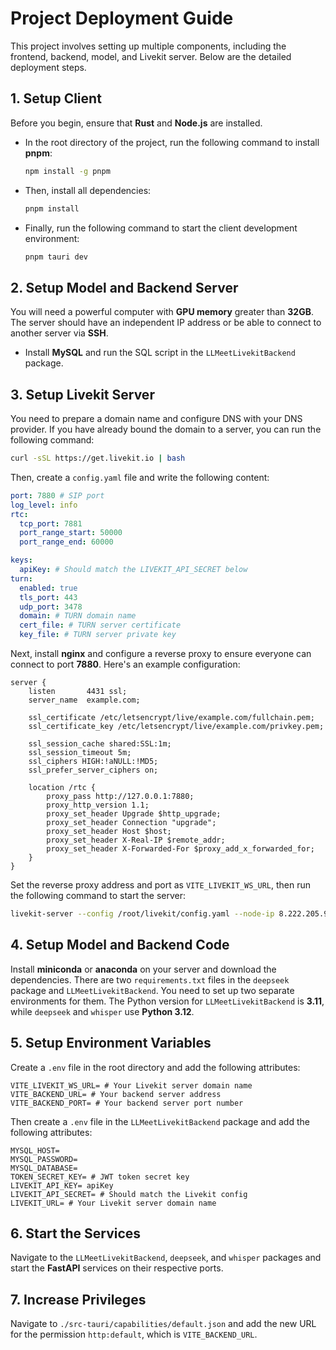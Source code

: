 # Project Deployment Guide

This project involves setting up multiple components, including the frontend, backend, model, and Livekit server. Below are the detailed deployment steps.

## 1. Setup Client

Before you begin, ensure that **Rust** and **Node.js** are installed.

- In the root directory of the project, run the following command to install **pnpm**:
  ```bash
  npm install -g pnpm
  ```

* Then, install all dependencies:

  ```bash
  pnpm install
  ```
* Finally, run the following command to start the client development environment:

  ```bash
  pnpm tauri dev
  ```

## 2. Setup Model and Backend Server

You will need a powerful computer with **GPU memory** greater than **32GB**. The server should have an independent IP address or be able to connect to another server via **SSH**.

* Install **MySQL** and run the SQL script in the `LLMeetLivekitBackend` package.

## 3. Setup Livekit Server

You need to prepare a domain name and configure DNS with your DNS provider. If you have already bound the domain to a server, you can run the following command:

```bash
curl -sSL https://get.livekit.io | bash
```

Then, create a `config.yaml` file and write the following content:

```yaml
port: 7880 # SIP port
log_level: info
rtc:
  tcp_port: 7881
  port_range_start: 50000
  port_range_end: 60000

keys:
  apiKey: # Should match the LIVEKIT_API_SECRET below
turn:
  enabled: true
  tls_port: 443
  udp_port: 3478
  domain: # TURN domain name
  cert_file: # TURN server certificate
  key_file: # TURN server private key
```

Next, install **nginx** and configure a reverse proxy to ensure everyone can connect to port **7880**. Here's an example configuration:

```nginx
server {
    listen       4431 ssl;
    server_name  example.com;

    ssl_certificate /etc/letsencrypt/live/example.com/fullchain.pem;
    ssl_certificate_key /etc/letsencrypt/live/example.com/privkey.pem;

    ssl_session_cache shared:SSL:1m;
    ssl_session_timeout 5m;
    ssl_ciphers HIGH:!aNULL:!MD5;
    ssl_prefer_server_ciphers on;

    location /rtc {
        proxy_pass http://127.0.0.1:7880;
        proxy_http_version 1.1;
        proxy_set_header Upgrade $http_upgrade;
        proxy_set_header Connection "upgrade";
        proxy_set_header Host $host;
        proxy_set_header X-Real-IP $remote_addr;
        proxy_set_header X-Forwarded-For $proxy_add_x_forwarded_for;
    }
}
```

Set the reverse proxy address and port as `VITE_LIVEKIT_WS_URL`, then run the following command to start the server:

```bash
livekit-server --config /root/livekit/config.yaml --node-ip 8.222.205.90
```

## 4. Setup Model and Backend Code

Install **miniconda** or **anaconda** on your server and download the dependencies. There are two `requirements.txt` files in the `deepseek` package and `LLMeetLivekitBackend`. You need to set up two separate environments for them. The Python version for `LLMeetLivekitBackend` is **3.11**, while `deepseek` and `whisper` use **Python 3.12**.

## 5. Setup Environment Variables

Create a `.env` file in the root directory and add the following attributes:

```env
VITE_LIVEKIT_WS_URL= # Your Livekit server domain name
VITE_BACKEND_URL= # Your backend server address
VITE_BACKEND_PORT= # Your backend server port number
```

Then create a `.env` file in the `LLMeetLivekitBackend` package and add the following attributes:

```env
MYSQL_HOST=
MYSQL_PASSWORD=
MYSQL_DATABASE=
TOKEN_SECRET_KEY= # JWT token secret key
LIVEKIT_API_KEY= apiKey
LIVEKIT_API_SECRET= # Should match the Livekit config
LIVEKIT_URL= # Your Livekit server domain name
```

## 6. Start the Services

Navigate to the `LLMeetLivekitBackend`, `deepseek`, and `whisper` packages and start the **FastAPI** services on their respective ports.

## 7. Increase Privileges

Navigate to `./src-tauri/capabilities/default.json` and add the new URL for the permission `http:default`, which is `VITE_BACKEND_URL`.
